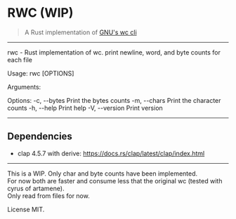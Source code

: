 # RWC (WIP)

> A Rust implementation of [GNU's wc cli](https://www.gnu.org/software/coreutils/manual/html_node/wc-invocation.html#wc-invocation)

---

rwc - Rust implementation of wc. print newline, word, and byte counts for each file

Usage: rwc [OPTIONS] <FILE>

Arguments:
<FILE>

Options:
-c, --bytes Print the bytes counts
-m, --chars Print the character counts
-h, --help Print help
-V, --version Print version

---

## Dependencies

- clap 4.5.7 with derive: https://docs.rs/clap/latest/clap/index.html

---

This is a WIP. Only char and byte counts have been implemented.  
For now both are faster and consume less that the original wc (tested with cyrus of artamene).  
Only read from files for now.

License MIT.
